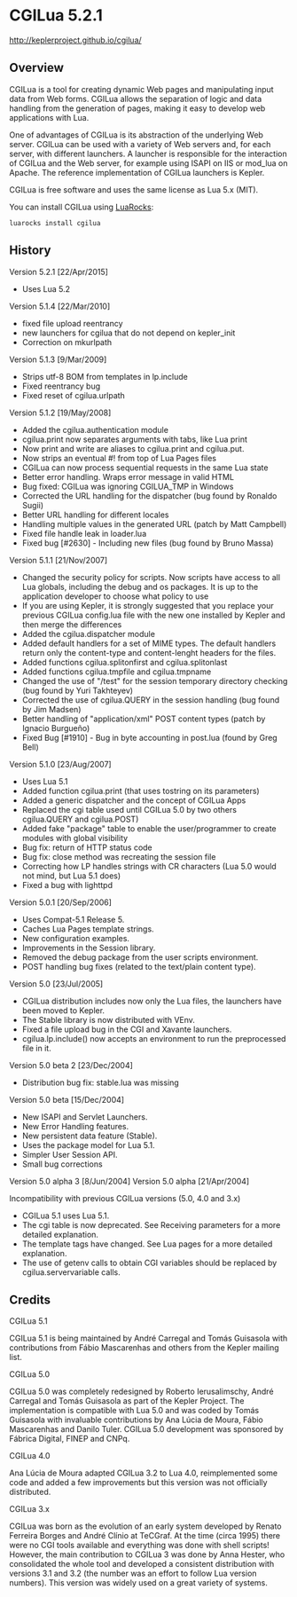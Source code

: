 # CGILua 5.2.1

http://keplerproject.github.io/cgilua/

## Overview

CGILua is a tool for creating dynamic Web pages and manipulating input data
from Web forms. CGILua allows the separation of logic and data handling from
the generation of pages, making it easy to develop web applications with Lua.

One of advantages of CGILua is its abstraction of the underlying Web server.
CGILua can be used with a variety of Web servers and, for each server, with
different launchers. A launcher is responsible for the interaction of CGILua
and the Web server, for example using ISAPI on IIS or mod_lua on Apache.
The reference implementation of CGILua launchers is Kepler. 

CGILua is free software and uses the same license as Lua 5.x (MIT).

You can install CGILua using [LuaRocks](https://github.com/keplerproject/luarocks):

```
luarocks install cgilua
```

## History

Version 5.2.1 [22/Apr/2015]

* Uses Lua 5.2

Version 5.1.4 [22/Mar/2010]

* fixed file upload reentrancy
* new launchers for cgilua that do not depend on kepler_init
* Correction on mkurlpath

Version 5.1.3 [9/Mar/2009]

* Strips utf-8 BOM from templates in lp.include
* Fixed reentrancy bug
* Fixed reset of cgilua.urlpath

Version 5.1.2 [19/May/2008]

* Added the cgilua.authentication module
* cgilua.print now separates arguments with tabs, like Lua print
* Now print and write are aliases to cgilua.print and cgilua.put.
* Now strips an eventual #! from top of Lua Pages files
* CGILua can now process sequential requests in the same Lua state
* Better error handling. Wraps error message in valid HTML
* Bug fixed: CGILua was ignoring CGILUA_TMP in Windows
* Corrected the URL handling for the dispatcher (bug found by Ronaldo Sugii)
* Better URL handling for different locales
* Handling multiple values in the generated URL (patch by Matt Campbell)
* Fixed file handle leak in loader.lua
* Fixed bug [#2630] - Including new files (bug found by Bruno Massa)

Version 5.1.1 [21/Nov/2007]

* Changed the security policy for scripts. Now scripts have access to all Lua globals, including the debug and os packages. It is up to the application developer to choose what policy to use
* If you are using Kepler, it is strongly suggested that you replace your previous CGILua config.lua file with the new one installed by Kepler and then merge the differences
* Added the cgilua.dispatcher module
* Added default handlers for a set of MIME types. The default handlers return only the content-type and content-lenght headers for the files.
* Added functions cgilua.splitonfirst and cgilua.splitonlast
* Added functions cgilua.tmpfile and cgilua.tmpname
* Changed the use of "/test" for the session temporary directory checking (bug found by Yuri Takhteyev)
* Corrected the use of cgilua.QUERY in the session handling (bug found by Jim Madsen)
* Better handling of "application/xml" POST content types (patch by Ignacio Burgueño)
* Fixed Bug [#1910] - Bug in byte accounting in post.lua (found by Greg Bell)

Version 5.1.0 [23/Aug/2007]

* Uses Lua 5.1
* Added function cgilua.print (that uses tostring on its parameters)
* Added a generic dispatcher and the concept of CGILua Apps
* Replaced the cgi table used until CGILua 5.0 by two others cgilua.QUERY and cgilua.POST)
* Added fake "package" table to enable the user/programmer to create modules with global visibility
* Bug fix: return of HTTP status code
* Bug fix: close method was recreating the session file
* Correcting how LP handles strings with CR characters (Lua 5.0 would not mind, but Lua 5.1 does)
* Fixed a bug with lighttpd

Version 5.0.1 [20/Sep/2006]

* Uses Compat-5.1 Release 5.
* Caches Lua Pages template strings.
* New configuration examples.
* Improvements in the Session library.
* Removed the debug package from the user scripts environment.
* POST handling bug fixes (related to the text/plain content type).

Version 5.0 [23/Jul/2005]

* CGILua distribution includes now only the Lua files, the launchers have been moved to Kepler.
* The Stable library is now distributed with VEnv.
* Fixed a file upload bug in the CGI and Xavante launchers.
* cgilua.lp.include() now accepts an environment to run the preprocessed file in it.

Version 5.0 beta 2 [23/Dec/2004]

* Distribution bug fix: stable.lua was missing

Version 5.0 beta [15/Dec/2004]

* New ISAPI and Servlet Launchers.
* New Error Handling features.
* New persistent data feature (Stable).
* Uses the package model for Lua 5.1.
* Simpler User Session API.
* Small bug corrections

Version 5.0 alpha 3 [8/Jun/2004]
Version 5.0 alpha [21/Apr/2004]

Incompatibility with previous CGILua versions (5.0, 4.0 and 3.x)

* CGILua 5.1 uses Lua 5.1.
* The cgi table is now deprecated. See Receiving parameters for a more detailed explanation.
* The template tags have changed. See Lua pages for a more detailed explanation.
* The use of getenv calls to obtain CGI variables should be replaced by cgilua.servervariable calls.

## Credits

CGILua 5.1

CGILua 5.1 is being maintained by André Carregal and Tomás Guisasola with contributions from Fábio Mascarenhas and others from the Kepler mailing list. 

CGILua 5.0

CGILua 5.0 was completely redesigned by Roberto Ierusalimschy, André Carregal and Tomás Guisasola as part of the Kepler Project. The implementation is compatible with Lua 5.0 and was coded by Tomás Guisasola with invaluable contributions by Ana Lúcia de Moura, Fábio Mascarenhas and Danilo Tuler. CGILua 5.0 development was sponsored by Fábrica Digital, FINEP and CNPq.

CGILua 4.0

Ana Lúcia de Moura adapted CGILua 3.2 to Lua 4.0, reimplemented some code and added a few improvements but this version was not officially distributed.

CGILua 3.x

CGILua was born as the evolution of an early system developed by Renato Ferreira Borges and André Clínio at TeCGraf. At the time (circa 1995) there were no CGI tools available and everything was done with shell scripts!
However, the main contribution to CGILua 3 was done by Anna Hester, who consolidated the whole tool and developed a consistent distribution with versions 3.1 and 3.2 (the number was an effort to follow Lua version numbers). This version was widely used on a great variety of systems.
